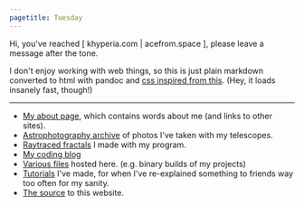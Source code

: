 ```yaml
---
pagetitle: Tuesday
---
```

Hi, you've reached \[ khyperia.com | acefrom.space \], please leave a message after the tone.

I don't enjoy working with web things, so this is just plain markdown converted to html with pandoc and [css inspired from this](https://gist.github.com/killercup/5917178). (Hey, it loads insanely fast, though!)

---

* [My about page](about.html), which contains words about me (and links to other sites).
* [Astrophotography archive](space/) of photos I've taken with my telescopes.
* [Raytraced fractals](https://imgur.com/a/rmM4v) I made with my program.
* [My coding blog](https://khyperia.github.io/)
* [Various files](f/) hosted here. (e.g. binary builds of my projects)
* [Tutorials](tutorials/) I've made, for when I've re-explained something to friends way too often for my sanity.
* [The source](https://github.com/khyperia/khyperia.com) to this website.
